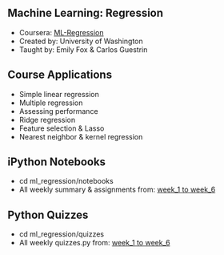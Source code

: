 ## Machine Learning: Regression

 - Coursera: [ML-Regression](https://goo.gl/lfndVv)
 - Created by: University of Washington
 - Taught by: Emily Fox & Carlos Guestrin
 
## Course Applications
 
 - Simple linear regression
 - Multiple regression
 - Assessing performance
 - Ridge regression
 - Feature selection & Lasso
 - Nearest neighbor & kernel regression
 
## iPython Notebooks

 - cd ml_regression/notebooks
 - All weekly summary & assignments from: [week_1 to week_6](https://gitlab.com/nadyaK/ml_regression/tree/master/notebooks)

## Python Quizzes

 - cd ml_regression/quizzes
 - All weekly quizzes.py from: [week_1 to week_6](https://gitlab.com/nadyaK/ml_regression/tree/master/quizzes)